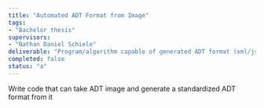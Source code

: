 ```yaml
---
title: "Automated ADT Format from Image"
tags: 
- "Bachelor thesis"
supervisors:
- "Nathan Daniel Schiele"
deliverable: "Program/algorithm capable of generated ADT format (xml/json representation) from image input"
completed: false
status: "a"
---
```


Write code that can take ADT image and generate a standardized ADT format from it
